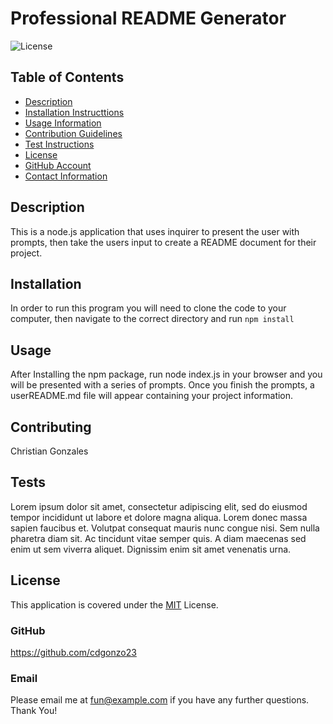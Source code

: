 # Professional README Generator
  ![License](https://img.shields.io/badge/License-MIT-yellow.svg)
  ## Table of Contents
  - [Description](#description)
  - [Installation Instructtions](#installation)
  - [Usage Information](#usage)
  - [Contribution Guidelines](#contributing)
  - [Test Instructions](#tests)
  - [License](#license)
  - [GitHub Account](#gitHub)
  - [Contact Information](#email)

  ## Description
  This is a node.js application that uses inquirer to present the user with prompts, then take the users input to create a README document for their project.

  ## Installation
  In order to run this program you will need to clone the code to your computer, then navigate to the correct directory and run `npm install`

  ## Usage
  After Installing the npm package, run node index.js in your browser and you will be presented with a series of prompts. Once you finish the prompts, a userREADME.md file will appear containing your project information.

  ## Contributing
  Christian Gonzales

  ## Tests
  Lorem ipsum dolor sit amet, consectetur adipiscing elit, sed do eiusmod tempor incididunt ut labore et dolore magna aliqua. Lorem donec massa sapien faucibus et. Volutpat consequat mauris nunc congue nisi. Sem nulla pharetra diam sit. Ac tincidunt vitae semper quis. A diam maecenas sed enim ut sem viverra aliquet. Dignissim enim sit amet venenatis urna.

  ## License
  This application is covered under the 
  [MIT](https://opensource.org/licenses/MIT) License.

  ### GitHub
  https://github.com/cdgonzo23

  ### Email
  Please email me at fun@example.com if you have any further questions. Thank You!

  